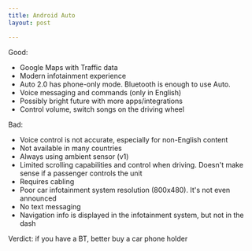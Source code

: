 ```yaml
---
title: Android Auto
layout: post

---
```


Good:

 * Google Maps with Traffic data
 * Modern infotainment experience
 * Auto 2.0 has phone-only mode. Bluetooth is enough to use Auto.
 * Voice messaging and commands (only in English)
 * Possibly bright future with more apps/integrations
 * Control volume, switch songs on the driving wheel

Bad:

 * Voice control is not accurate, especially for non-English content
 * Not available in many countries
 * Always using ambient sensor (v1)
 * Limited scrolling capabilities and control when driving. Doesn't make sense if a passenger controls the unit
 * Requires cabling
 * Poor car infotainment system resolution (800x480). It's not even announced
 * No text messaging
 * Navigation info is displayed in the infotainment system, but not in the dash

Verdict: if you have a BT, better buy a car phone holder